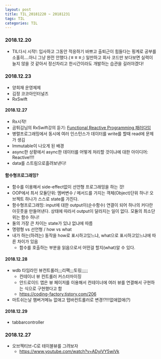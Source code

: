 ```yaml
---
layout: post
title: TIL_20181220 ~ 20181231
tags: TIL
categories: TIL
---
```


### 2018.12.20
- TIL다시 시작!: 입사하고 그동안 적응하기 바쁘고 출퇴근이 힘들다는 핑계로 공부를 소홀히....아니 그냥 완전 안했다.(ㅎㅎㅎ;) 일만하고 회사 코드만 보다보면 실력이 늘지 않을 것 같아서 정신차리고 한시간이라도 개발하는 습관을 길러야겠다!

### 2018.12.23
- 양희재 운영체제
- 김정 코코아인터널즈
- RxSwift

#### 2018.12.27
- Rx시작!
- 곰튀김님의 RxSwift강의 듣기: [Functional Reactive Programming 패러다임](https://www.youtube.com/watch?v=cXi_CmZuBgg&list=PL03rJBlpwTaD6HmnyeLW5Pv-nz2aEm-MS)
- 병렬프로그래밍에서 동시에 여러 인스턴스가 데이터를 write를 할때 read에 문제가 생김
- Immutable이 나오게 된 배경
- async한 상황에서 async한 데이터를 어떻게 처리할 것이냐에 대한 아이디어: Reactive!!!!
- data를 스트림으로흘려보낸다!


#### 함수형프로그래밍?
- 함수를 이용해서 side-effect없이 선언형 프로그래밍을 하는 것!
- OOP에서 최서 모듈단위: 멤버변수 / 메서드를 가지는 객체(Object)단위 하나! 오브젝트 하나가 스스로 state를 가진다.
- 함수형프로그래밍: input에 대한 output이(순수함수) 연결이 되어 하나의 커다란 아웃풋을 만들어낸다. 상태에 따라서 output이 달라지는 일이 없다. 모듈의 최소단위는 함수 하나!
- 둘의 가장 큰 차이는 state가 있냐 없냐에 따름
- 명령형 vs 선언형 / how vs what
- 내가 하는(하려는) 동작을 how로 표시하고있느냐, what으로 표시하고있느냐에 따른 차이가 있음
  - 함수를 호출하는 부분을 읽음으로서 어떤걸 할지(what)알 수 있다.

#### 2018.12.28
- wdb 타임라인 뷰컨트롤러;;;리팩;;;토링;;;;;
  - 컨테이너 뷰 컨트롤러 커스터마이징
  - 안드로이드 앱은 뷰 페이저를 이용해서 컨테이너에 여러 뷰를 연결해서 구현하는 식으로 구현했다고 함
  - https://coding-factory.tistory.com/206
- 마트쉬는날 햄버거메뉴 없애고 탭바컨트롤러로 변경!?!!!없애없애(?)

#### 2018.12.29
- tabbarcontroller

### 2018.12.27
- 오브젝티브-C로 테이블뷰를 그려보자
  - https://www.youtube.com/watch?v=ADyiVY5wiVk
